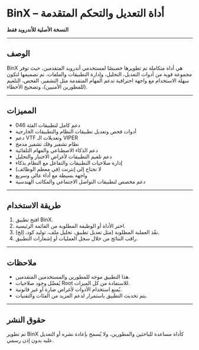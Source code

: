 # **BinX – أداة التعديل والتحكم المتقدمة**
**النسخة الأصلية للأندرويد فقط**

---

## **الوصف**
BinX هي أداة متكاملة تم تطويرها خصيصًا لمستخدمي أندرويد المتقدمين، حيث توفر مجموعة قوية من أدوات التعديل، التحليل، وإدارة التطبيقات والملفات. تم تصميمها لتكون سهلة الاستخدام مع واجهة احترافية تدعم المهام المتقدمة مثل التشفير، الفحص، التلغيم (للمطورين الأمنيين)، وتصحيح الأخطاء.

---

## **المميزات**

- دعم كامل لتطبيقات الفئة 046  
- أدوات فحص وتعديل تطبيقات النظام والتطبيقات الخارجية  
- دعم VTF وتعديلات الـ VIPER  
- نظام تشفير وفك تشفير مدمج  
- دعم الذكاء الاصطناعي والمهام التلقائية  
- دعم تلغيم التطبيقات لأغراض الاختبار والتحليل  
- إدارة صلاحيات التطبيقات والتفاعل مع النظام بذكاء  
- لا تحتاج إلى إنترنت (في معظم الوظائف)  
- واجهة بسيطة مع أداء عالي وسريع  
- دعم مخصص لتطبيقات التواصل الاجتماعي والمكاتب الهندسية  

---

## **طريقة الاستخدام**

1. افتح تطبيق BinX.  
2. اختر الأداة أو الوظيفة المطلوبة من القائمة الرئيسية.  
3. نفّذ العملية المطلوبة (مثل تعديل تطبيق، تحليل ملف، توليد كود، إلخ).  
4. راقب النتائج من خلال سجل العمليات أو إشعارات التطبيق.

---

## **ملاحظات**

- هذا التطبيق موجه للمطورين والمستخدمين المتقدمين.  
- يُفضّل وجود صلاحيات Root للاستفادة من كل الميزات.  
- يُمنع استخدام الأدوات لأغراض ضارة أو غير قانونية.  
- يتم تحديث التطبيق باستمرار لدعم المزيد من الفئات والتقنيات.

---

## **حقوق النشر**
تم تطوير BinX كأداة مساعدة للباحثين والمطورين، ولا يُسمح بإعادة نشره أو التعديل عليه بدون إذن رسمي.
